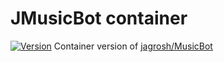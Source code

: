 # JMusicBot container
[![Version](https://img.shields.io/github/release/jagrosh/MusicBot.svg)](https://github.com/jagrosh/MusicBot/releases/latest)
Container version of [jagrosh/MusicBot](https://github.com/jagrosh/MusicBot)
